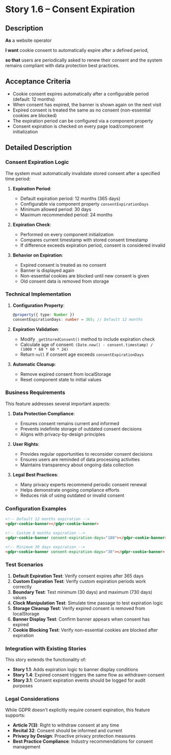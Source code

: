 # Story 1.6 – Consent Expiration

## Description

**As** a website operator

**I want** cookie consent to automatically expire after a defined period,

**so that** users are periodically asked to renew their consent and the system remains compliant with data protection best practices.

## Acceptance Criteria

- Cookie consent expires automatically after a configurable period (default: 12 months)
- When consent has expired, the banner is shown again on the next visit
- Expired consent is treated the same as no consent (non-essential cookies are blocked)
- The expiration period can be configured via a component property
- Consent expiration is checked on every page load/component initialization

## Detailed Description

### Consent Expiration Logic
The system must automatically invalidate stored consent after a specified time period:

1. **Expiration Period**:
   - Default expiration period: 12 months (365 days)
   - Configurable via component property `consentExpirationDays`
   - Minimum allowed period: 30 days
   - Maximum recommended period: 24 months

2. **Expiration Check**:
   - Performed on every component initialization
   - Compares current timestamp with stored consent timestamp
   - If difference exceeds expiration period, consent is considered invalid

3. **Behavior on Expiration**:
   - Expired consent is treated as no consent
   - Banner is displayed again
   - Non-essential cookies are blocked until new consent is given
   - Old consent data is removed from storage

### Technical Implementation

1. **Configuration Property**:
   ```typescript
   @property({ type: Number })
   consentExpirationDays: number = 365; // Default 12 months
   ```

2. **Expiration Validation**:
   - Modify `_getStoredConsent()` method to include expiration check
   - Calculate age of consent: `(Date.now() - consent.timestamp) / (1000 * 60 * 60 * 24)`
   - Return `null` if consent age exceeds `consentExpirationDays`

3. **Automatic Cleanup**:
   - Remove expired consent from localStorage
   - Reset component state to initial values

### Business Requirements

This feature addresses several important aspects:

1. **Data Protection Compliance**:
   - Ensures consent remains current and informed
   - Prevents indefinite storage of outdated consent decisions
   - Aligns with privacy-by-design principles

2. **User Rights**:
   - Provides regular opportunities to reconsider consent decisions
   - Ensures users are reminded of data processing activities
   - Maintains transparency about ongoing data collection

3. **Legal Best Practices**:
   - Many privacy experts recommend periodic consent renewal
   - Helps demonstrate ongoing compliance efforts
   - Reduces risk of using outdated or invalid consent

### Configuration Examples

```html
<!-- Default 12 months expiration -->
<gdpr-cookie-banner></gdpr-cookie-banner>

<!-- Custom 6 months expiration -->
<gdpr-cookie-banner consent-expiration-days="180"></gdpr-cookie-banner>

<!-- Minimum 30 days expiration -->
<gdpr-cookie-banner consent-expiration-days="30"></gdpr-cookie-banner>
```

### Test Scenarios

1. **Default Expiration Test**: Verify consent expires after 365 days
2. **Custom Expiration Test**: Verify custom expiration periods work correctly
3. **Boundary Test**: Test minimum (30 days) and maximum (730 days) values
4. **Clock Manipulation Test**: Simulate time passage to test expiration logic
5. **Storage Cleanup Test**: Verify expired consent is removed from localStorage
6. **Banner Display Test**: Confirm banner appears when consent has expired
7. **Cookie Blocking Test**: Verify non-essential cookies are blocked after expiration

### Integration with Existing Stories

This story extends the functionality of:
- **Story 1.1**: Adds expiration logic to banner display conditions
- **Story 1.4**: Expired consent triggers the same flow as withdrawn consent
- **Story 3.1**: Consent expiration events should be logged for audit purposes

### Legal Considerations

While GDPR doesn't explicitly require consent expiration, this feature supports:
- **Article 7(3)**: Right to withdraw consent at any time
- **Recital 32**: Consent should be informed and current
- **Privacy by Design**: Proactive privacy protection measures
- **Best Practice Compliance**: Industry recommendations for consent management
